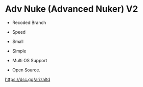 # Adv Nuke (Advanced Nuker) V2 

- Recoded Branch

- Speed
- Small
- Simple
- Multi OS Support
- Open Source.

https://dsc.gg/arizaltd

